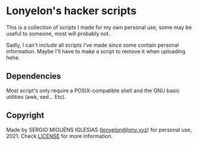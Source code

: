 # Lonyelon's hacker scripts

This is a collection of scripts I made for my own personal use,
some may be useful to someone,
most will probably not.

Sadly,
I can't include all scripts I've made since some contain personal information.
Maybe I'll have to make a script to remove it when uploading hehe.

## Dependencies

Most script's only require a POSIX-compatible shell and the GNU basic utilities (awk, sed... Etc).

## Copyright

Made by SERGIO MIGUÉNS IGLESIAS (lonyelon@lony.xyz) for personal use, 2021.
Check  [LICENSE](LICENSE) for more information.
